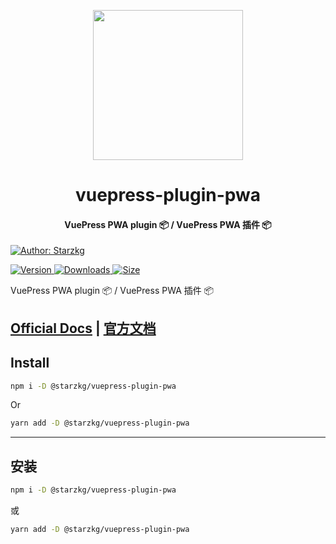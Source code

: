 <!-- markdownlint-disable -->
<p align="center">
  <img width="240" src="https://vuepress-star.shentuzhigang.cn/images/hero.png" style="text-align: center;"/>
</p>
<h1 align="center">vuepress-plugin-pwa</h1>
<h4 align="center">VuePress PWA plugin 📦 / VuePress PWA 插件 📦</h4>

[![Author: Starzkg](https://img.shields.io/badge/Author-Starzkg-blue.svg?style=for-the-badge)](https://shentuzhigang.cn)

<!-- markdownlint-restore -->

[![Version](https://img.shields.io/npm/v/@starzkg/vuepress-plugin-pwa.svg?style=flat-square&logo=npm) ![Downloads](https://img.shields.io/npm/dm/@starzkg/vuepress-plugin-pwa.svg?style=flat-square&logo=npm) ![Size](https://img.shields.io/bundlephobia/min/@starzkg/vuepress-plugin-pwa?style=flat-square&logo=npm)](https://www.npmjs.com/package/@starzkg/vuepress-plugin-pwa)

VuePress PWA plugin 📦 / VuePress PWA 插件 📦

## [Official Docs](https://vuepress-theme-star.github.io/pwa/) | [官方文档](https://vuepress-theme-star.github.io/pwa/zh/)

## Install

```bash
npm i -D @starzkg/vuepress-plugin-pwa
```

Or

```bash
yarn add -D @starzkg/vuepress-plugin-pwa
```

---

## 安装

```bash
npm i -D @starzkg/vuepress-plugin-pwa
```

或

```bash
yarn add -D @starzkg/vuepress-plugin-pwa
```
